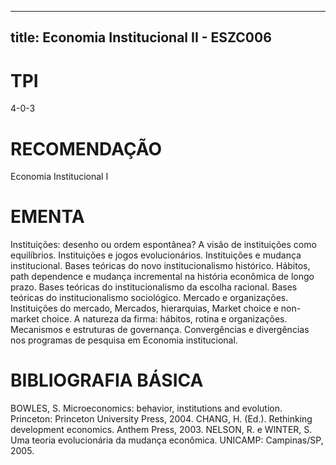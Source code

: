 
---
title: Economia Institucional II - ESZC006 
---

# TPI

4-0-3

# RECOMENDAÇÃO

Economia Institucional I

# EMENTA

Instituições: desenho ou ordem espontânea? A visão de instituições como equilíbrios. Instituições e jogos evolucionários. Instituições e mudança institucional. Bases teóricas do novo institucionalismo histórico. Hábitos, path dependence e mudança incremental na história econômica de longo prazo. Bases teóricas do institucionalismo da escolha racional. Bases teóricas do institucionalismo sociológico. Mercado e organizações. Instituições do mercado, Mercados, hierarquias, Market choice e non-market choice. A natureza da firma: hábitos, rotina e organizações. Mecanismos e estruturas de governança. Convergências e divergências nos programas de pesquisa em Economia institucional.

# BIBLIOGRAFIA BÁSICA

BOWLES, S. Microeconomics: behavior, institutions and evolution. Princeton: Princeton University Press, 2004.
CHANG, H. (Ed.). Rethinking development economics. Anthem Press, 2003. 
NELSON, R. e WINTER, S. Uma teoria evolucionária da mudança econômica. UNICAMP: Campinas/SP, 2005.
        